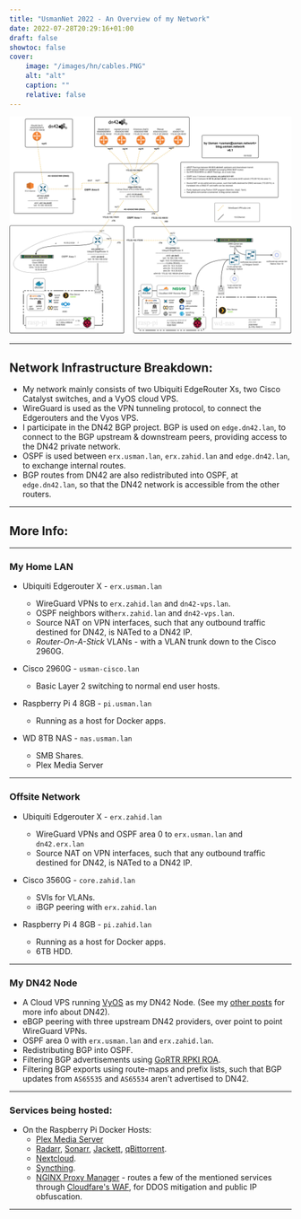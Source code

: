 ```yaml
---
title: "UsmanNet 2022 - An Overview of my Network"
date: 2022-07-28T20:29:16+01:00
draft: false
showtoc: false
cover:
    image: "/images/hn/cables.PNG"
    alt: "alt"
    caption: ""
    relative: false 
---
```

![ Diagram](/images/hn/net_map.png)

---

## Network Infrastructure Breakdown:

* My network mainly consists of two Ubiquiti EdgeRouter Xs, two Cisco Catalyst switches, and a VyOS cloud VPS.
* WireGuard is used as the VPN tunneling protocol, to connect the Edgerouters and the Vyos VPS.
* I participate in the DN42 BGP project. BGP is used on `edge.dn42.lan`, to connect to the BGP upstream & downstream peers, providing access to the DN42 private network.
* OSPF is used between `erx.usman.lan`, `erx.zahid.lan` and `edge.dn42.lan`, to exchange internal routes.
* BGP routes from DN42 are also redistributed into OSPF, at `edge.dn42.lan`, so that the DN42 network is accessible from the other routers.

---

## More Info:

---

### My Home LAN

* Ubiquiti Edgerouter X - `erx.usman.lan`
    * WireGuard VPNs to `erx.zahid.lan` and `dn42-vps.lan`.
    * OSPF neighbors with`erx.zahid.lan` and `dn42-vps.lan`.
    * Source NAT on VPN interfaces, such that any outbound traffic destined for DN42, is NATed to a DN42 IP. 
    * *Router-On-A-Stick* VLANs - with a VLAN trunk down to the Cisco 2960G.

* Cisco 2960G - `usman-cisco.lan`
    * Basic Layer 2 switching to normal end user hosts.

* Raspberry Pi 4 8GB - `pi.usman.lan`
    * Running as a host for Docker apps.

* WD 8TB NAS - `nas.usman.lan`
    * SMB Shares.
    * Plex Media Server

---

### Offsite Network
* Ubiquiti Edgerouter X - `erx.zahid.lan`
    * WireGuard VPNs and OSPF area 0 to `erx.usman.lan` and `dn42.erx.lan`
    * Source NAT on VPN interfaces, such that any outbound traffic destined for DN42, is NATed to a DN42 IP. 

* Cisco 3560G - `core.zahid.lan`
    * SVIs for VLANs.
    * iBGP peering with `erx.zahid.lan`

* Raspberry Pi 4 8GB - `pi.zahid.lan`
    * Running as a host for Docker apps.
    * 6TB HDD.

---

### My DN42 Node

* A Cloud VPS running [VyOS](https://vyos.io/) as my DN42 Node. (See my [other posts](https://blog.usman.network/posts/dn42-bgp/) for more info about DN42).
* eBGP peering with three upstream DN42 providers, over point to point WireGuard VPNs.
* OSPF area 0 with `erx.usman.lan` and `erx.zahid.lan`.
* Redistributing BGP into OSPF.
* Filtering BGP advertisements using [GoRTR RPKI ROA](https://dn42.eu/howto/ROA-slash-RPKI).
* Filtering BGP exports using route-maps and prefix lists, such that BGP updates from `AS65535` and `AS65534` aren't advertised to DN42.

---

### Services being hosted:

* On the Raspberry Pi Docker Hosts:
    * [Plex Media Server](https://docs.linuxserver.io/images/docker-plex)
    * [Radarr](https://radarr.video/), [Sonarr](https://sonarr.tv/), [Jackett](https://github.com/Jackett/Jackett), [qBittorrent](https://hub.docker.com/r/linuxserver/qbittorrent).
    * [Nextcloud](https://nextcloud.com/athome/).
    * [Syncthing](https://syncthing.net/).
    * [NGINX Proxy Manager](https://nginxproxymanager.com/) - routes a few of the mentioned services through [Cloudfare's WAF](https://www.cloudflare.com/en-gb/waf/), for DDOS mitigation and public IP obfuscation.

---
